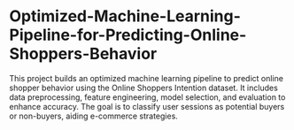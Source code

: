 # Optimized-Machine-Learning-Pipeline-for-Predicting-Online-Shoppers-Behavior
This project builds an optimized machine learning pipeline to predict online shopper behavior using the Online Shoppers Intention dataset. It includes data preprocessing, feature engineering, model selection, and evaluation to enhance accuracy. The goal is to classify user sessions as potential buyers or non-buyers, aiding e-commerce strategies.
